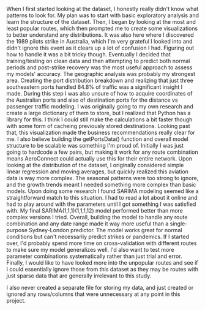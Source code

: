 When I first started looking at the dataset, I honestly really didn't know what patterns to look for. My plan was to
start with basic exploratory analysis and learn the structure of the dataset. Then, I began by looking at the
most and least popular routes, which then prompted me to create some visualizations to better understand any distributions. It
was also here where I discovered the 1989 pilots strike in Australia, which I'm very grateful I looked into and didn't ignore this
event as it clears up a lot of confusion I had. Figuring out how to handle it was a bit tricky though. Eventually I decided that training/testing on clean data
and then attempting  to predict both normal periods and post-strike recovery was the most useful approach to assess my models' accuracy.
The geographic analysis was probably my strongest area. Creating the port distribution breakdown and realizing that just three southeastern ports handled 84.8% of traffic
was a significant insight I made. During this step I was also unsure of how to acquire coordinates of the Australian ports and also of destination ports
for the distance vs passenger traffic modeling. I was originally going to my own research and create a large dictionary of them to store, but I realized that Python
has a library for this. I think I could still make the calculations a bit faster though with some form of cacheing previously stored destinations. Looking past that,
this visualization made the business recommendations really clear for me. I also believe building the getPortsData() function and overall model structure
to be scalable was something I'm proud of. Initially I was just going to hardcode a few pairs, but making it work for any route combination means AeroConnect could
actually use this for their entire network. Upon looking at the distribution of the dataset, I originally considered simple linear regression and moving averages,
but quickly realized this aviation data is way more complex. The seasonal patterns were too strong to ignore, and the growth trends meant I needed something more complex than basic models.
Upon doing some research I found SARIMA modeling seemed like a straightforward match to this situation. I had to read a lot about it online and had to
play around with the parameters until I got something I was satisfied with. My final SARIMA(1,1,1)(1,1,1,12) model performed better than more complex versions I tried.
Overall, building the model to handle any route combination and any date range made it way more useful than a single-purpose Sydney-London predictor.
The model works great for normal conditions but can't necessarily predict strikes or pandemics. If I started over, I'd probably spend more time on cross-validation with
different routes to make sure my model generalizes well. I'd also want to test more parameter combinations systematically rather than just trial and error. Finally,
I would like to have looked more into the unpopular routes and see if I could essentially ignore those from this dataset as they may be
routes with just sparse data that are generally irrelevant to this study.


I also never created a separate file for storing my data, and just created or ignored
any rows/columns that were unnecessary at any point in this project.

